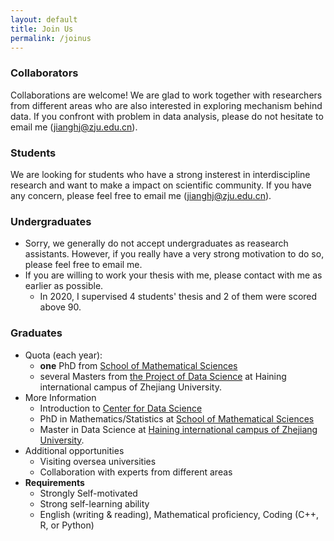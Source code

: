 ```yaml
---
layout: default
title: Join Us
permalink: /joinus
---
```


### Collaborators
Collaborations are welcome! We are glad to work together with researchers from different areas who are also interested in exploring mechanism behind data. If you confront with problem in data analysis, please do not hesitate to email me ([jianghj@zju.edu.cn](mailto:jianghj@zju.edu.cn)).

### Students
We are looking for students who have a strong insterest in interdiscipline research and want to make a impact on scientific community. If you have any concern, please feel free to email me ([jianghj@zju.edu.cn](mailto:jianghj@zju.edu.cn)).
### Undergraduates
* Sorry, we generally do not accept undergraduates as reasearch assistants. However, if you really have a very strong motivation to do so, please feel free to email me.
* If you are willing to work your thesis with me, please contact with me as earlier as possible.
    - In 2020, I supervised 4 students' thesis and 2 of them were scored above 90.

### Graduates
  - Quota (each year): 
      - **one** PhD from [School of Mathematical Sciences](http://www.math.zju.edu.cn/)
      - several Masters from [the Project of Data Science](http://cds.zju.edu.cn/news-deta.aspx?k1=6&k2=24&id=776) at Haining international campus of Zhejiang University.
  - More Information
      - Introduction to [Center for Data Science](http://cds.zju.edu.cn/)
      - PhD in Mathematics/Statistics at [School of Mathematical Sciences](http://www.math.zju.edu.cn/38087/list.htm)
      - Master in Data Science at [Haining international campus of Zhejiang University](http://cds.zju.edu.cn/news-deta.aspx?k1=6&k2=24&id=776).
  - Additional opportunities
      - Visiting oversea universities
      - Collaboration with experts from different areas
  - **Requirements**
      - Strongly Self-motivated 
      - Strong self-learning ability
      - English (writing & reading), Mathematical proficiency, Coding (C++, R, or Python) 

